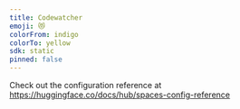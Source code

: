 ```yaml
---
title: Codewatcher
emoji: 😻
colorFrom: indigo
colorTo: yellow
sdk: static
pinned: false
---
```


Check out the configuration reference at https://huggingface.co/docs/hub/spaces-config-reference
